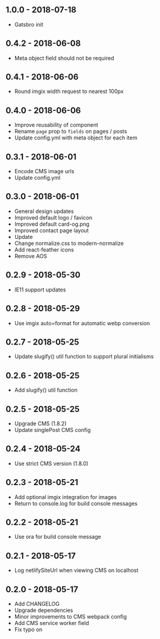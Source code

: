 ## 1.0.0 - 2018-07-18

- Gatsbro init

## 0.4.2 - 2018-06-08

- Meta object field should not be required

## 0.4.1 - 2018-06-06

- Round imgix width request to nearest 100px

## 0.4.0 - 2018-06-06

- Improve reusability of <Meta /> component
- Rename `page` prop to `fields` on pages / posts
- Update config.yml with meta object for each item

## 0.3.1 - 2018-06-01

- Encode CMS image urls
- Update config.yml

## 0.3.0 - 2018-06-01

- General design updates
- Improved default logo / favicon
- Improved default card-og.png
- Improved contact page layout
- Update <BackgroundImage />
- Change normalize.css to modern-normalize
- Add react-feather icons
- Remove AOS

## 0.2.9 - 2018-05-30

- IE11 support updates

## 0.2.8 - 2018-05-29

- Use imgix auto=format for automatic webp conversion

## 0.2.7 - 2018-05-25

- Update slugify() util function to support plural initialisms

## 0.2.6 - 2018-05-25

- Add slugify() util function

## 0.2.5 - 2018-05-25

- Upgrade CMS (1.8.2)
- Update singlePost CMS config

## 0.2.4 - 2018-05-24

- Use strict CMS version (1.8.0)

## 0.2.3 - 2018-05-21

- Add optional imgix integration for images
- Return to console.log for build console messages

## 0.2.2 - 2018-05-21

- Use ora for build console message

## 0.2.1 - 2018-05-17

- Log netlifySiteUrl when viewing CMS on localhost

## 0.2.0 - 2018-05-17

- Add CHANGELOG
- Upgrade dependencies
- Minor improvements to CMS webpack config
- Add CMS service worker field
- Fix typo on <SinglePost />
